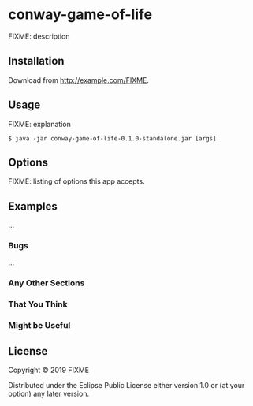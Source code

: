 # conway-game-of-life

FIXME: description

## Installation

Download from http://example.com/FIXME.

## Usage

FIXME: explanation

    $ java -jar conway-game-of-life-0.1.0-standalone.jar [args]

## Options

FIXME: listing of options this app accepts.

## Examples

...

### Bugs

...

### Any Other Sections
### That You Think
### Might be Useful

## License

Copyright © 2019 FIXME

Distributed under the Eclipse Public License either version 1.0 or (at
your option) any later version.
